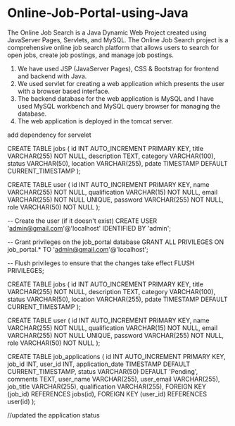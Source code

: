 # Online-Job-Portal-using-Java
The Online Job Search is a Java Dynamic Web Project created using JavaServer Pages, Servlets, and MySQL. 
The Online Job Search project is a comprehensive online job search platform that allows users to search for open jobs, create job postings, and manage job postings.
1. We have used JSP (JavaServer Pages), CSS & Bootstrap for frontend and backend with Java. 
2. We used servlet  for creating a web application which presents the user with a browser based interface.  
3. The backend database for the web application is MySQL and I have used MySQL workbench and MySQL query browser for managing the database. 
4. The web application is deployed in the tomcat server.


add dependency for servelet

CREATE TABLE jobs (
    id INT AUTO_INCREMENT PRIMARY KEY,
    title VARCHAR(255) NOT NULL,
    description TEXT,
    category VARCHAR(100),
    status VARCHAR(50),
    location VARCHAR(255),
    pdate TIMESTAMP DEFAULT CURRENT_TIMESTAMP
);


CREATE TABLE user (
    id INT AUTO_INCREMENT PRIMARY KEY,
    name VARCHAR(255) NOT NULL,
    qualification VARCHAR(15) NOT NULL,
    email VARCHAR(255) NOT NULL UNIQUE,
    password VARCHAR(255) NOT NULL,
    role VARCHAR(50) NOT NULL
);


-- Create the user (if it doesn't exist)
CREATE USER 'admin@gmail.com'@'localhost' IDENTIFIED BY 'admin';

-- Grant privileges on the job_portal database
GRANT ALL PRIVILEGES ON job_portal.* TO 'admin@gmail.com'@'localhost';

-- Flush privileges to ensure that the changes take effect
FLUSH PRIVILEGES;

CREATE TABLE jobs (
    id INT AUTO_INCREMENT PRIMARY KEY,
    title VARCHAR(255) NOT NULL,
    description TEXT,
    category VARCHAR(100),
    status VARCHAR(50),
    location VARCHAR(255),
    pdate TIMESTAMP DEFAULT CURRENT_TIMESTAMP
);

CREATE TABLE user (
    id INT AUTO_INCREMENT PRIMARY KEY,
    name VARCHAR(255) NOT NULL,
    qualification VARCHAR(15) NOT NULL,
    email VARCHAR(255) NOT NULL UNIQUE,
    password VARCHAR(255) NOT NULL,
    role VARCHAR(50) NOT NULL
);

CREATE TABLE job_applications (
    id INT AUTO_INCREMENT PRIMARY KEY,
    job_id INT,
    user_id INT,
    application_date TIMESTAMP DEFAULT CURRENT_TIMESTAMP,
    status VARCHAR(50) DEFAULT 'Pending',
    comments TEXT,
    user_name VARCHAR(255),
    user_email VARCHAR(255),
    job_title VARCHAR(255),
    qualification VARCHAR(255),
    FOREIGN KEY (job_id) REFERENCES jobs(id),
    FOREIGN KEY (user_id) REFERENCES user(id)
);

//updated the application status 
